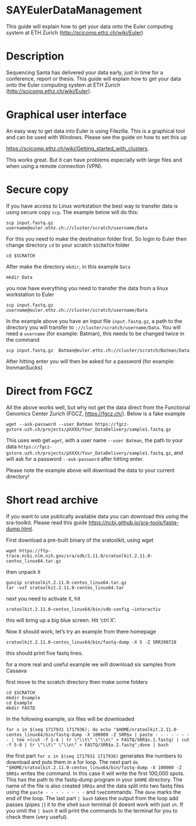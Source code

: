 # SAYEulerDataManagement
This guide will explain how to get your data onto the Euler computing system at ETH Zurich (http://scicomp.ethz.ch/wiki/Euler)

# Description

Sequencing Santa has delivered your data early, just in time for a conference, report or thesis. This guide will explain how to get your data onto the Euler computing system at ETH Zurich (http://scicomp.ethz.ch/wiki/Euler).
 
# Graphical user interface

An easy way to get data into Euler is using Filezilla. This is a graphical tool and can be used with Windows. Please see the guide on how to set this up

https://scicomp.ethz.ch/wiki/Getting_started_with_clusters.

This works great. But it can have problems especially with large files and when using a remote connection (VPN). 

# Secure copy

If you have access to Linux workstation the best way to transfer data is using secure copy `scp`. The example below will do this:

```
scp input.fastq.gz  username@euler.ethz.ch://cluster/scratch/username/Data
```

For this you need to make the destination folder first. So login to Euler then change directory `cd` to your scratch `$SCRATCH` folder

```
cd $SCRATCH
```

After make the directory `mkdir`, in this example `Data`

```
mkdir Data
```
 
you now have everything you need to transfer the data from a linux workstation to Euler

```
scp input.fastq.gz  username@euler.ethz.ch://cluster/scratch/username/Data
```

In the example above you have an input file `input.fastq.gz`, a path to the directory you will transfer to `://cluster/scratch/username/Data`. You will need a `username` (for example: Batman), this needs to be changed twice in the command 

```
scp input.fastq.gz  Batman@euler.ethz.ch://cluster/scratch/Batman/Data
```
After hitting enter you will then be asked for a password (for example: IronmanSucks)

# Direct from FGCZ

All the above works well, but why not get the data direct from the Functional Genomics Center Zurich (FGCZ, https://fgcz.ch/). Below is a fake example

```
wget --ask-password --user Batman https://fgcz-gstore.uzh.ch/projects/pXXXX/Your_DataDelivery/sample1.fastq.gz
```

This uses web get `wget`, 
with a user name `--user Batman`,
the path to your data `https://fgcz-gstore.uzh.ch/projects/pXXXX/Your_DataDelivery/sample1.fastq.gz`,
and will ask for a password `--ask-password` after hitting enter. 

Please note the example above will download the data to your current directory!

# Short read archive

If you want to use publically available data you can download this using the sra-toolkit. Please read this guide https://ncbi.github.io/sra-tools/fastq-dump.html.

First download a pre-built binary of the sratoolkit, using wget

```
wget https://ftp-trace.ncbi.nlm.nih.gov/sra/sdk/2.11.0/sratoolkit.2.11.0-centos_linux64.tar.gz
```

then unpack it

```
gunzip sratoolkit.2.11.0-centos_linux64.tar.gz 
tar -vxf sratoolkit.2.11.0-centos_linux64.tar 
```

next you need to activate it, hit

```
sratoolkit.2.11.0-centos_linux64/bin/vdb-config –interactiv
```

this will bring up a big blue screen. Hit ‘ctrl X’.

Now it should work, let’s try an example from there homepage

```
sratoolkit.2.11.0-centos_linux64/bin/fastq-dump -X 5 -Z SRR390728
```

this should print five fastq lines.

for a more real and useful example we will download six samples from Cassava

first move to the scratch directory then make some folders

```
cd $SCRATCH
mkdir Example
cd Example
mkdir FASTQ
```

In the following example, six files will be downloaded 

```
for x in $(seq 1717931 1717936); do echo "$HOME/sratoolkit.2.11.0-centos_linux64/bin/fastq-dump -X 100000 -Z SRR$x | paste - - - - - - - - | tee >(cut -f 1-4 | tr \"\\t\" \"\\n\" > FASTQ/SRR$x.1.fastq) | cut -f 5-8 | tr \"\\t\" \"\\n\" > FASTQ/SRR$x.2.fastq";done | bash
```

the first part `for x in $(seq 1717931 1717936)` generates the numbers to download and puts them in a for loop. The next part `do "$HOME/sratoolkit.2.11.0-centos_linux64/bin/fastq-dump -X 100000 -Z SRR$x` writes the command. In this case it will write the first 100,000 spots. This has the path to the fastq-dump program in your `$HOME` directory. The name of the file is also created `SRR$x` and the data split into two fastq files using the `paste - - - - - - - -` and `tee`commands.  The `done` marks the end of the loop. The last part `| bash` takes the output from the loop add passes (pipes `|`) it to the shell `bash` terminal (it doesnt work with just `sh`. If you omit the `| bash` it will print the commands to the terminal for you to check them (very useful).
